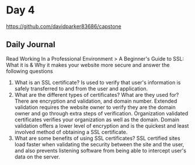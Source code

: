 # Day 4
https://github.com/davidparker83686/capstone
## Daily Journal
Read Working In a Professional Environment > A Beginner's Guide to SSL: What it is & Why it makes your website more secure and answer the following questions
1. What is an SSL certificate?
Is used to verify that user's information is safely transferred to and from the user and application.
2. What are the different types of certificates? What are they used for?
There are encryption and validation, and domain number. Extended validation requires the website owner to verify they are the domain owner and go through extra steps of verification. Organization validated certificates verifies your organization as well as the domain. Domain validation offers a lower level of encryption and is the quickest and least involved method of obtaining a SSL certificate.
3. What are some benefits of using SSL certificates?
SSL certified sites load faster when validating the security between the site and the user, and also prevents listening software from being able to intercept user's data on the server.